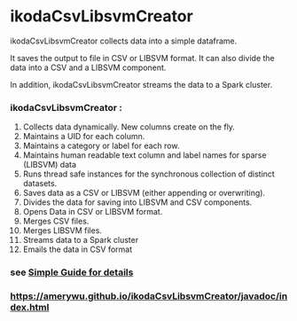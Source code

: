 # ikodaCsvLibsvmCreator

ikodaCsvLibsvmCreator collects data into a simple dataframe. 

It saves the output to file in CSV or LIBSVM format. It can also divide the data into a CSV and a LIBSVM component.

In addition, ikodaCsvLibsvmCreator streams the data to a Spark cluster.

### ikodaCsvLibsvmCreator :

1. Collects data dynamically. New columns create on the fly.
1. Maintains a UID for each column.
1. Maintains a category or label for each row.
1. Maintains human readable text column and label names for sparse (LIBSVM) data
1. Runs thread safe instances for the synchronous collection of distinct datasets.
1. Saves data as a CSV or LIBSVM (either appending or overwriting). 
1. Divides the data for saving into LIBSVM and CSV components.
1. Opens Data in CSV or LIBSVM format.
1. Merges CSV files.
1. Merges LIBSVM files.
1. Streams data to a Spark cluster
1. Emails the data in CSV format



### see <a href="https://github.com/amerywu/ikodaCsvLibsvmCreator/wiki">Simple Guide for details</a>


### https://amerywu.github.io/ikodaCsvLibsvmCreator/javadoc/index.html
